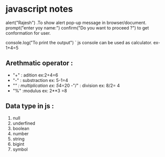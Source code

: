 # javascript notes

alert("Rajesh") .To show alert pop-up message in browser/document.
prompt("enter yoy name:")
confirm("Do you want to proceed ?") to get conformation for user.


console.log("To print the output") 
` js console can be used as calculator.
ex- 1+4=5

## Arethmatic operator :
- "+" : adition  ex:2+4=6
- "-" : substraction  ex: 5-1=4
- "*" : multiplication  ex: 5*4=20
-"/" : division ex: 8/2= 4
- "%" :modulus ex: 2**3 =8

## Data type in js :
1. null
2. underfined
3. boolean
4. number
5. string
6. bigint
7. symbol